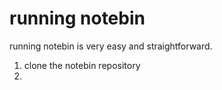 
# running notebin

running notebin is very easy and straightforward.

1. clone the notebin repository
1. 